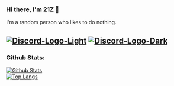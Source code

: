 ### Hi there, I'm 21Z 👋

I'm a random person who likes to do nothing.

[![Discord-Logo-Light](https://discord.com/assets/9f6f9cd156ce35e2d94c0e62e3eff462.png#gh-dark-mode-only)](https://dsc.gg/21z)
[![Discord-Logo-Dark](https://discord.com/assets/ca03beabe94d8f97ba6fbf75cbb695c4.png#gh-light-mode-only)](https://dsc.gg/21z)
---

### Github Stats:

  [![Github Stats](https://github-readme-stats.vercel.app/api?username=21Z&theme=tokyonight&show_icons=true&hide_border=true)](https://bit.ly/21Z-github)<br>
  [![Top Langs](https://github-readme-stats.vercel.app/api/top-langs/?username=21Z&theme=tokyonight&layout=compact&hide_border=true)](https://bit.ly/21Z-github)
  
[discord]: https://dsc.gg/21z
[instagram]: https://instagram.com/xhamdan.x
[nodejs]: https://nodejs.org/

